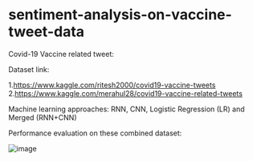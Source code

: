 # sentiment-analysis-on-vaccine-tweet-data

Covid-19 Vaccine related tweet:

Dataset link:

1.https://www.kaggle.com/ritesh2000/covid19-vaccine-tweets
2.https://www.kaggle.com/merahul28/covid19-vaccine-related-tweets

Machine learning approaches: RNN, CNN, Logistic Regression (LR) and Merged (RNN+CNN)

Performance evaluation on these combined dataset:

![image](https://user-images.githubusercontent.com/38380356/125895519-4e4c08c6-74cd-4bef-bb31-2338fb7bc8c8.png)

